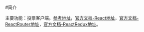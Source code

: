 #简介

主要功能：投票客户端。[参考地址](http://teropa.info/blog/2015/09/10/full-stack-redux-tutorial.html)，[官方文档-React地址](https://reactjs.org/docs/hello-world.html)，[官方文档-ReactRouter地址](https://reacttraining.com/react-router/web/guides/philosophy)，[官方文档-ReactRedux地址](http://redux.js.org/)。

